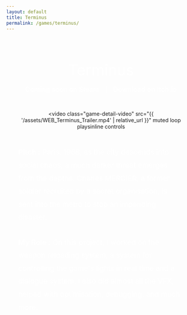 ```yaml
---
layout: default
title: Terminus
permalink: /games/terminus/
---
```


<style>
  .game-detail-container {
    display: flex;
    flex-direction: column;
    align-items: center;
    padding: 4rem 2rem;
    max-width: 1200px;
    margin: 0 auto;
    text-align: center;
  }

  .game-detail-title {
    font-size: 2.5rem;
    color: #ffffff;
    margin-bottom: 1rem;
  }

  .game-links {
    margin-bottom: 2rem;
    font-size: 1.1rem;
    color: #ffffff;
    display: flex;
    gap: 1rem;
    flex-wrap: wrap;
    justify-content: center;
  }

  .game-links a {
    text-decoration: none;
    color: #ffffff;
    font-weight: 600;
    transition: color 0.3s ease, transform 0.3s ease;
  }

  .game-links a:hover {
    color: #FFA500;
    transform: scale(1.1);
  }

  .game-detail-video {
    width: 100%;
    max-width: 100%;
    height: auto;
    aspect-ratio: 16 / 9;
    border-radius: 16px;
    box-shadow: 0 4px 12px rgba(0,0,0,0.5);
    margin-bottom: 2rem;
  }

  .game-description,
  .role-description {
    color: #ffffff;
    font-size: 1.2rem;
    line-height: 1.8;
    margin-bottom: 2rem;
    text-align: left;
  }

  @media (max-width: 768px) {
    .game-detail-container {
      padding: 2rem 1rem;
    }

    .game-detail-title {
      font-size: 2rem;
    }

    .game-links {
      font-size: 1rem;
      flex-direction: column;
      gap: 0.5rem;
    }

    .game-description,
    .role-description {
      font-size: 1rem;
    }
  }
</style>

<div class="game-detail-container">

  <div class="game-detail-title">Terminus</div>

  <div class="game-links">
    <a href="https://store.steampowered.com/app/3823450/Terminus/" target="_blank">Coming soon on Steam</a> |
    <a href="https://artfx-school.itch.io/terminus" target="_blank">Download on Itch.io</a>
  </div>

  <video
    class="game-detail-video"
    src="{{ '/assets/WEB_Terminus_Trailer.mp4' | relative_url }}"
    muted
    loop
    playsinline
    controls
  ></video>

  <div class="game-description">
    <strong>Pitch :</strong> Paris, 1968, as the city descends into social chaos, a much darker threat emerges from the depths. Charles MERCIER, a former soldier recruited by a secret organisation, is sent into the metro to stop an impending disaster.
  </div>

  <div class="role-description">
    <strong>My Role :</strong> On this project, I worked on the weapon reloading system, a system for controlling the game's lights in real time and a dialogue system.
    I also did almost all the VFX, helped with optimisation, debugging, and much more.
  </div>

</div>
